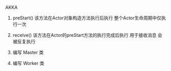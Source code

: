 AKKA
1. preStart() 该方法在Actor对象构造方法执行后执行 整个Actor生命周期中仅执行一次

2. receive() 该方法在Actor的preStart方法的执行完成后执行 用于接收消息 会被反复执行

3. 编写 Master 类

4. 编写 Worker 类